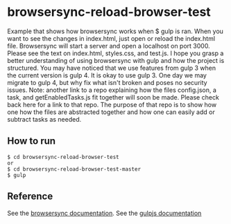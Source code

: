 # browsersync-reload-browser-test
  Example that shows how browsersync works when $ gulp is ran.
  When you want to see the changes in index.html, just open or reload the index.html file. Browsersync will start a server and open a localhost on port 3000. Please see the text on index.html, styles.css, and test.js. I hope you grasp a better understanding of using browsersync with gulp and how the project is structured. You may have noticed that we use features from gulp 3 when the current version is gulp 4. It is okay to use gulp 3. One day we may migrate to gulp 4, but why fix what isn't broken and poses no security issues. Note: another link to a repo explaining how the files config.json, a task, and getEnabledTasks.js fit together will soon be made. Please check back here for a link to that repo. The purpose of that repo is to show how one how the files are abstracted together and how one can easily add or subtract tasks as needed.

## How to run
    $ cd browsersync-reload-browser-test
    or
    $ cd browsersync-reload-browser-test-master
    $ gulp

## Reference
  See the <ins>[browsersync documentation](https://www.browsersync.io/docs/api#api-init)</ins>.
  See the <ins>[gulpjs documentation](https://gulpjs.com/docs/en/getting-started/quick-start)</ins>
